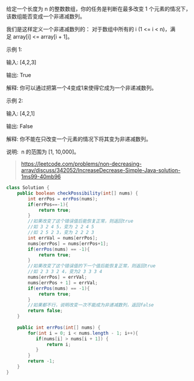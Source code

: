 给定一个长度为 n 的整数数组，你的任务是判断在最多改变 1 个元素的情况下，该数组能否变成一个非递减数列。

我们是这样定义一个非递减数列的： 对于数组中所有的 i (1 <= i < n)，满足 array[i] <= array[i + 1]。

示例 1:

输入: [4,2,3]

输出: True

解释: 你可以通过把第一个4变成1来使得它成为一个非递减数列。

示例 2:

输入: [4,2,1]

输出: False

解释: 你不能在只改变一个元素的情况下将其变为非递减数列。

说明:  n 的范围为 [1, 10,000]。
>https://leetcode.com/problems/non-decreasing-array/discuss/342052/IncreaseDecrease-Simple-Java-solution-1ms99-40mb96
```java
class Solution {
    public boolean checkPossibility(int[] nums) {
        int errPos = errPos(nums);
        if(errPos==-1){
            return true;
        }
        //如果改变了这个错误值后能恢复正常，则返回true
        //如 3 2 4 5，变为 2 2 4 5
        //如 2 5 2 3，变为 2 2 2 3
        int errVal = nums[errPos];
        nums[errPos] = nums[errPos+1];
        if(errPos(nums) == -1){
            return true;
        }
        //如果改变了这个错误值的下一个值后能恢复正常，则返回true
        //如 2 3 3 2 4，变为2 3 3 3 4
        nums[errPos] = errVal;
        nums[errPos + 1] = errVal;
        if(errPos(nums) == -1){
            return true;
        }
        //如果都不行，说明改变一次不能成为非递减数列，返回false
        return false;
    }
    
    public int errPos(int[] nums) {
        for(int i = 0; i < nums.length - 1; i++){
           if(nums[i] > nums[i + 1]) {
               return i;
           }
        }
        return -1;
    }
}
```
